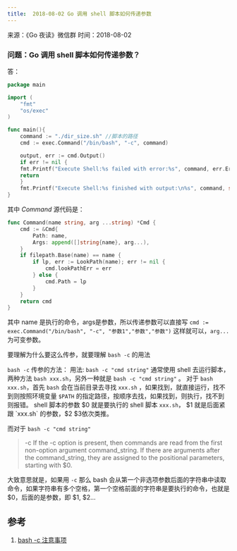 ```yaml
---
title:  2018-08-02 Go 调用 shell 脚本如何传递参数
---
```


来源：《Go 夜读》微信群
时间：2018-08-02

### 问题：Go 调用 shell 脚本如何传递参数？

答：

```go
package main

import (
    "fmt"
    "os/exec"
)

func main(){
    command := "./dir_size.sh" //脚本的路径
    cmd := exec.Command("/bin/bash", "-c", command)

    output, err := cmd.Output()
    if err != nil {
	fmt.Printf("Execute Shell:%s failed with error:%s", command, err.Error())
	return
    }
    fmt.Printf("Execute Shell:%s finished with output:\n%s", command, string(output))
}
```

其中 *Command* 源代码是：

```go
func Command(name string, arg ...string) *Cmd {
	cmd := &Cmd{
		Path: name,
		Args: append([]string{name}, arg...),
	}
	if filepath.Base(name) == name {
		if lp, err := LookPath(name); err != nil {
			cmd.lookPathErr = err
		} else {
			cmd.Path = lp
		}
	}
	return cmd
}
```

其中 name 是执行的命令，args是参数，所以传递参数可以直接写 `cmd := exec.Command("/bin/bash", "-c", "参数1","参数","参数")` 这样就可以，`arg...` 为可变参数。

要理解为什么要这么传参，就要理解 `bash -c` 的用法

`bash -c` 传参的方法：
用法: `bash -c "cmd string"`
通常使用 shell 去运行脚本，两种方法 `bash xxx.sh`，另外一种就是 `bash -c "cmd string"` 。
对于 `bash xxx.sh`，首先 `bash` 会在当前目录去寻找 `xxx.sh` ，如果找到，就直接运行，找不到则按照环境变量 `$PATH` 的指定路径，按顺序去找，如果找到，则执行，找不到则报错。
shell 脚本的参数 $0 就是要执行的 shell 脚本 `xxx.sh`， $1 就是后面紧跟 `xxx.sh` 的参数，$2 $3依次类推。

而对于 `bash -c "cmd string"`

>-c If the -c option is present, then commands are read from the first non-option argument command_string.  If there are arguments after the command_string, they are assigned to the positional parameters, starting with $0.

大致意思就是，如果用 `-c` 那么 bash 会从第一个非选项参数后面的字符串中读取命令，如果字符串有多个空格，第一个空格前面的字符串是要执行的命令，也就是 $0，后面的是参数，即 $1, $2...

## 参考

1. [bash -c 注意事项](https://www.jianshu.com/p/198d819d24d1)
